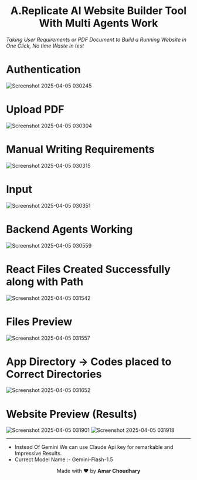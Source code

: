 <h1 align="center">A.Replicate AI Website Builder Tool With Multi Agents Work</h1>

*Taking User Requirements or PDF Document to Build a Running Website in One Click, No time Waste in test*

# Authentication 
![Screenshot 2025-04-05 030245](https://github.com/user-attachments/assets/0e60d29a-3008-4500-98f4-9ecee720ca18)
# Upload PDF
![Screenshot 2025-04-05 030304](https://github.com/user-attachments/assets/f5d9ef07-5803-46f0-bbee-99c6bd7496bb)
# Manual Writing Requirements
![Screenshot 2025-04-05 030315](https://github.com/user-attachments/assets/2e398f99-7379-432b-8901-6bb05d40fd03)
# Input
![Screenshot 2025-04-05 030351](https://github.com/user-attachments/assets/4a2d77d4-8850-4543-8d17-6d558e0898db)
# Backend Agents Working
![Screenshot 2025-04-05 030559](https://github.com/user-attachments/assets/6df772bd-5bb7-406e-a436-4a3dc3436e22)
# React Files Created Successfully along with Path
![Screenshot 2025-04-05 031542](https://github.com/user-attachments/assets/78be44b2-8f35-40e2-a3da-e2440848b449)
# Files Preview
![Screenshot 2025-04-05 031557](https://github.com/user-attachments/assets/af35bf98-ffa5-4f69-9827-95854be1c26e)
# App Directory -> Codes placed to Correct Directories 
![Screenshot 2025-04-05 031652](https://github.com/user-attachments/assets/75aaff0a-50da-4acd-82b1-fdc66c54eb52)
# Website Preview (Results)
![Screenshot 2025-04-05 031901](https://github.com/user-attachments/assets/b18f38ac-2fa6-4a6b-9d7e-2f5e80d2adab)
![Screenshot 2025-04-05 031918](https://github.com/user-attachments/assets/afdcae19-b3e8-48bb-8c73-08f75ac31ac5)

---
* Instead Of Gemini We can use Claude Api key for remarkable and Impressive Results.
* Currect Model Name :- Gemini-Flash-1.5

<p align="center">
  Made with ❤️ by <strong>Amar Choudhary</strong>
</p>
